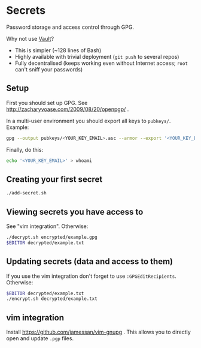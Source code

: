 # Secrets

Password storage and access control through GPG.

Why not use [Vault](https://www.vaultproject.io/)?

* This is simpler (~128 lines of Bash)
* Highly available with trivial deployment (`git push` to several repos)
* Fully decentralised (keeps working even without Internet access; `root` can't sniff your passwords)

## Setup

First you should set up GPG. See http://zacharyvoase.com/2009/08/20/openpgp/ .

In a multi-user environment you should export all keys to `pubkeys/`. Example:

```bash
gpg --output pubkeys/<YOUR_KEY_EMAIL>.asc --armor --export '<YOUR_KEY_EMAIL>'
```

Finally, do this:

```bash
echo '<YOUR_KEY_EMAIL>' > whoami
```

## Creating your first secret

```bash
./add-secret.sh
```

## Viewing secrets you have access to

See "vim integration". Otherwise:

```bash
./decrypt.sh encrypted/example.gpg
$EDITOR decrypted/example.txt
```

## Updating secrets (data and access to them)

If you use the vim integration don't forget to use `:GPGEditRecipients`. Otherwise:

```bash
$EDITOR decrypted/example.txt
./encrypt.sh decrypted/example.txt
```

## vim integration

Install https://github.com/jamessan/vim-gnupg . This allows you to directly open
and update `.pgp` files.
